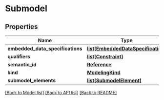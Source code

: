 # Submodel

## Properties
Name | Type | Description | Notes
------------ | ------------- | ------------- | -------------
**embedded_data_specifications** | [**list[EmbeddedDataSpecification]**](EmbeddedDataSpecification.md) |  | [optional] 
**qualifiers** | [**list[Constraint]**](Constraint.md) |  | [optional] 
**semantic_id** | [**Reference**](Reference.md) |  | [optional] 
**kind** | [**ModelingKind**](ModelingKind.md) |  | [optional] 
**submodel_elements** | [**list[SubmodelElement]**](SubmodelElement.md) |  | [optional] 

[[Back to Model list]](../README.md#documentation-for-models) [[Back to API list]](../README.md#documentation-for-api-endpoints) [[Back to README]](../README.md)

